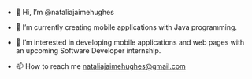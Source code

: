 - 👋 Hi, I’m @nataliajaimehughes
- 🌱 I’m currently creating mobile applications with Java programming.
- 👀 I’m interested in developing mobile applications and web pages with an upcoming Software Developer internship.

- 📫 How to reach me [nataliajaimehughes@gmail.com](https://www.linkedin.com/in/nataliajaimehughes/)

<!---
nataliajaimehughes/nataliajaimehughes is a ✨ special ✨ repository because its `README.md` (this file) appears on your GitHub profile.
You can click the Preview link to take a look at your changes.
--->
